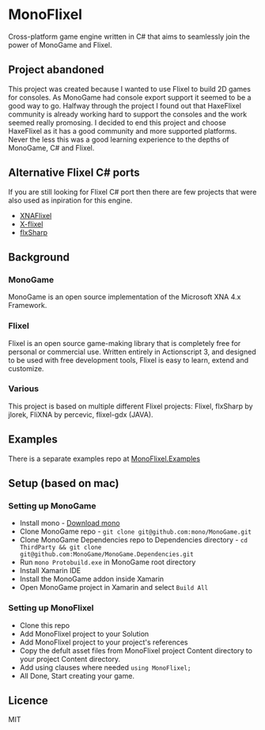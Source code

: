 # MonoFlixel

Cross-platform game engine written in C# that aims to seamlessly join the power of MonoGame and Flixel.

## Project abandoned

This project was created because I wanted to use Flixel to build 2D games for consoles. As MonoGame had console export support it seemed to be a good way to go. Halfway through the project I found out that HaxeFlixel community is already working hard to support the consoles and the work seemed really promosing. I decided to end this project and choose HaxeFlixel as it has a good community and more supported platforms. Never the less this was a good learning experience to the depths of MonoGame, C# and Flixel.


## Alternative Flixel C# ports

If you are still looking for Flixel C# port then there are few projects that were also used as inpiration for this engine.

- [XNAFlixel](https://github.com/initials/XNAFlixel)
- [X-flixel](https://github.com/StAidan/X-flixel)
- [flxSharp](https://github.com/jlorek/flxSharp)


## Background

### MonoGame

MonoGame is an open source implementation of the Microsoft XNA 4.x Framework.

### Flixel

Flixel is an open source game-making library that is completely free for personal or commercial use. Written entirely in Actionscript 3, and designed to be used with free development tools, Flixel is easy to learn, extend and customize.

### Various

This project is based on multiple different Flixel projects: Flixel, flxSharp by jlorek, FliXNA by percevic, flixel-gdx (JAVA).

## Examples

There is a separate examples repo at [MonoFlixel.Examples](https://github.com/IndrekV/MonoFlixel.Examples)


## Setup (based on mac)

### Setting up MonoGame

- Install mono - [Download mono](http://www.mono-project.com/docs/getting-started/install/mac/)
- Clone MonoGame repo - `git clone git@github.com:mono/MonoGame.git`
- Clone MonoGame Dependencies repo to Dependencies directory - `cd ThirdParty && git clone git@github.com:MonoGame/MonoGame.Dependencies.git`
- Run `mono Protobuild.exe` in MonoGame root directory
- Install Xamarin IDE
- Install the MonoGame addon inside Xamarin
- Open MonoGame project in Xamarin and select `Build All`

### Setting up MonoFlixel

- Clone this repo
- Add MonoFlixel project to your Solution
- Add MonoFlixel project to your project's references
- Copy the defult asset files from MonoFlixel project Content directory to your project Content directory.
- Add using clauses where needed `using MonoFlixel;`
- All Done, Start creating your game.

## Licence

MIT
